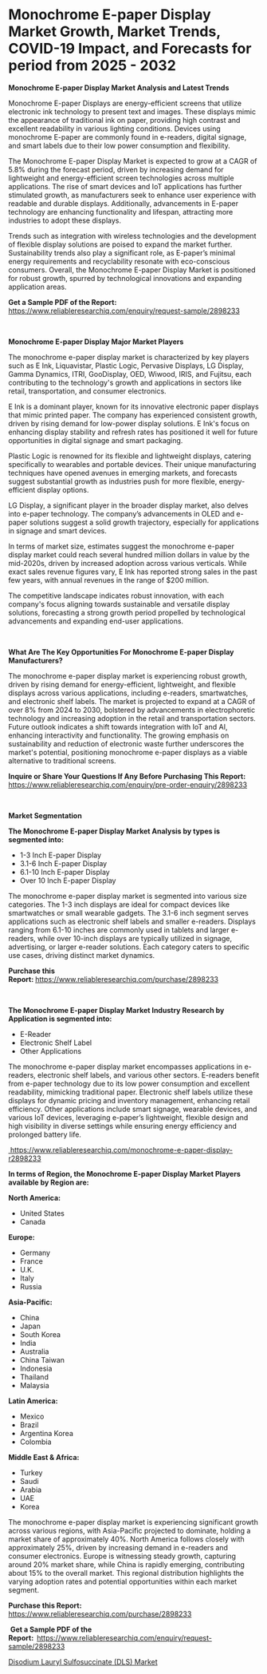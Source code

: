 <p><h1>Monochrome E-paper Display Market Growth, Market Trends, COVID-19 Impact, and Forecasts for period from 2025 - 2032</h1></p><p><strong>Monochrome E-paper Display Market Analysis and Latest Trends</strong></p>
<p><p>Monochrome E-paper Displays are energy-efficient screens that utilize electronic ink technology to present text and images. These displays mimic the appearance of traditional ink on paper, providing high contrast and excellent readability in various lighting conditions. Devices using monochrome E-paper are commonly found in e-readers, digital signage, and smart labels due to their low power consumption and flexibility.</p><p>The Monochrome E-paper Display Market is expected to grow at a CAGR of 5.8% during the forecast period, driven by increasing demand for lightweight and energy-efficient screen technologies across multiple applications. The rise of smart devices and IoT applications has further stimulated growth, as manufacturers seek to enhance user experience with readable and durable displays. Additionally, advancements in E-paper technology are enhancing functionality and lifespan, attracting more industries to adopt these displays.</p><p>Trends such as integration with wireless technologies and the development of flexible display solutions are poised to expand the market further. Sustainability trends also play a significant role, as E-paper’s minimal energy requirements and recyclability resonate with eco-conscious consumers. Overall, the Monochrome E-paper Display Market is positioned for robust growth, spurred by technological innovations and expanding application areas.</p></p>
<p><strong>Get a Sample PDF of the Report:&nbsp;</strong> <a href="https://www.reliableresearchiq.com/enquiry/request-sample/2898233?utm_campaign=2456&utm_medium=2&utm_source=Github&utm_content=ia&utm_term=15032025&utm_id=monochrome-e-paper-display">https://www.reliableresearchiq.com/enquiry/request-sample/2898233</a></p>
<p>&nbsp;</p>
<p><strong>Monochrome E-paper Display Major Market Players</strong></p>
<p><p>The monochrome e-paper display market is characterized by key players such as E Ink, Liquavistar, Plastic Logic, Pervasive Displays, LG Display, Gamma Dynamics, ITRI, GooDisplay, OED, Wiwood, IRIS, and Fujitsu, each contributing to the technology's growth and applications in sectors like retail, transportation, and consumer electronics.</p><p>E Ink is a dominant player, known for its innovative electronic paper displays that mimic printed paper. The company has experienced consistent growth, driven by rising demand for low-power display solutions. E Ink's focus on enhancing display stability and refresh rates has positioned it well for future opportunities in digital signage and smart packaging.</p><p>Plastic Logic is renowned for its flexible and lightweight displays, catering specifically to wearables and portable devices. Their unique manufacturing techniques have opened avenues in emerging markets, and forecasts suggest substantial growth as industries push for more flexible, energy-efficient display options.</p><p>LG Display, a significant player in the broader display market, also delves into e-paper technology. The company’s advancements in OLED and e-paper solutions suggest a solid growth trajectory, especially for applications in signage and smart devices.</p><p>In terms of market size, estimates suggest the monochrome e-paper display market could reach several hundred million dollars in value by the mid-2020s, driven by increased adoption across various verticals. While exact sales revenue figures vary, E Ink has reported strong sales in the past few years, with annual revenues in the range of $200 million.</p><p>The competitive landscape indicates robust innovation, with each company's focus aligning towards sustainable and versatile display solutions, forecasting a strong growth period propelled by technological advancements and expanding end-user applications.</p></p>
<p>&nbsp;</p>
<p><strong>What Are The Key Opportunities For Monochrome E-paper Display Manufacturers?</strong></p>
<p><p>The monochrome e-paper display market is experiencing robust growth, driven by rising demand for energy-efficient, lightweight, and flexible displays across various applications, including e-readers, smartwatches, and electronic shelf labels. The market is projected to expand at a CAGR of over 8% from 2024 to 2030, bolstered by advancements in electrophoretic technology and increasing adoption in the retail and transportation sectors. Future outlook indicates a shift towards integration with IoT and AI, enhancing interactivity and functionality. The growing emphasis on sustainability and reduction of electronic waste further underscores the market's potential, positioning monochrome e-paper displays as a viable alternative to traditional screens.</p></p>
<p><strong>Inquire or Share Your Questions If Any Before Purchasing This Report:</strong> <a href="https://www.reliableresearchiq.com/enquiry/pre-order-enquiry/2898233?utm_campaign=2456&utm_medium=2&utm_source=Github&utm_content=ia&utm_term=15032025&utm_id=monochrome-e-paper-display">https://www.reliableresearchiq.com/enquiry/pre-order-enquiry/2898233</a></p>
<p>&nbsp;</p>
<p><strong>Market Segmentation</strong></p>
<p><strong>The Monochrome E-paper Display Market Analysis by types is segmented into:</strong></p>
<p><ul><li>1-3 Inch E-paper Display</li><li>3.1-6 Inch E-paper Display</li><li>6.1-10 Inch E-paper Display</li><li>Over 10 Inch E-paper Display</li></ul></p>
<p><p>The monochrome e-paper display market is segmented into various size categories. The 1-3 inch displays are ideal for compact devices like smartwatches or small wearable gadgets. The 3.1-6 inch segment serves applications such as electronic shelf labels and smaller e-readers. Displays ranging from 6.1-10 inches are commonly used in tablets and larger e-readers, while over 10-inch displays are typically utilized in signage, advertising, or larger e-reader solutions. Each category caters to specific use cases, driving distinct market dynamics.</p></p>
<p><strong>Purchase this Report:&nbsp;</strong><a href="https://www.reliableresearchiq.com/purchase/2898233?utm_campaign=2456&utm_medium=2&utm_source=Github&utm_content=ia&utm_term=15032025&utm_id=monochrome-e-paper-display">https://www.reliableresearchiq.com/purchase/2898233</a></p>
<p>&nbsp;</p>
<p><strong>The Monochrome E-paper Display Market Industry Research by Application is segmented into:</strong></p>
<p><ul><li>E-Reader</li><li>Electronic Shelf Label</li><li>Other Applications</li></ul></p>
<p><p>The monochrome e-paper display market encompasses applications in e-readers, electronic shelf labels, and various other sectors. E-readers benefit from e-paper technology due to its low power consumption and excellent readability, mimicking traditional paper. Electronic shelf labels utilize these displays for dynamic pricing and inventory management, enhancing retail efficiency. Other applications include smart signage, wearable devices, and various IoT devices, leveraging e-paper’s lightweight, flexible design and high visibility in diverse settings while ensuring energy efficiency and prolonged battery life.</p></p>
<p><a href="https://www.reliableresearchiq.com/monochrome-e-paper-display-r2898233?utm_campaign=2456&utm_medium=2&utm_source=Github&utm_content=ia&utm_term=15032025&utm_id=monochrome-e-paper-display">&nbsp;https://www.reliableresearchiq.com/monochrome-e-paper-display-r2898233</a></p>
<p><strong>In terms of Region, the Monochrome E-paper Display Market Players available by Region are:</strong></p>
<p>
    <p> <strong> North America: </strong>
        <ul>
            <li>United States</li>
            <li>Canada</li>
        </ul>
        </p> 
    <p> <strong> Europe: </strong>
        <ul>
            <li>Germany</li>
            <li>France</li>
            <li>U.K.</li>
            <li>Italy</li>
            <li>Russia</li>
        </ul>
        </p> 
    <p> <strong> Asia-Pacific: </strong>
        <ul>
            <li>China</li>
            <li>Japan</li>
            <li>South Korea</li>
            <li>India</li>
            <li>Australia</li>
            <li>China Taiwan</li>
            <li>Indonesia</li>
            <li>Thailand</li>
            <li>Malaysia</li>
        </ul>
        </p> 
    <p> <strong> Latin America: </strong>
        <ul>
            <li>Mexico</li>
            <li>Brazil</li>
            <li>Argentina Korea</li>
            <li>Colombia</li>
        </ul>
        </p> 
    <p> <strong> Middle East & Africa: </strong>
        <ul>
            <li>Turkey</li>
            <li>Saudi</li>
            <li>Arabia</li>
            <li>UAE</li>
            <li>Korea</li>
        </ul>
    </p>
    </p>
<p><p>The monochrome e-paper display market is experiencing significant growth across various regions, with Asia-Pacific projected to dominate, holding a market share of approximately 40%. North America follows closely with approximately 25%, driven by increasing demand in e-readers and consumer electronics. Europe is witnessing steady growth, capturing around 20% market share, while China is rapidly emerging, contributing about 15% to the overall market. This regional distribution highlights the varying adoption rates and potential opportunities within each market segment.</p></p>
<p><strong>Purchase this Report: </strong><a href="https://www.reliableresearchiq.com/purchase/2898233?utm_campaign=2456&utm_medium=2&utm_source=Github&utm_content=ia&utm_term=15032025&utm_id=monochrome-e-paper-display">https://www.reliableresearchiq.com/purchase/2898233</a></p>
<p>&nbsp;<strong>Get a Sample PDF of the Report:&nbsp;&nbsp;</strong><a href="https://www.reliableresearchiq.com/enquiry/request-sample/2898233?utm_campaign=2456&utm_medium=2&utm_source=Github&utm_content=ia&utm_term=15032025&utm_id=monochrome-e-paper-display">https://www.reliableresearchiq.com/enquiry/request-sample/2898233</a></p>
<p><strong></strong></p>
<p><p><a href="https://github.com/oslieselotte2192/Market-Research-Report-List-1/blob/main/disodium-lauryl-sulfosuccinate-dls-market.md?utm_campaign=2456&utm_medium=2&utm_source=Github&utm_content=ia&utm_term=15032025&utm_id=monochrome-e-paper-display">Disodium Lauryl Sulfosuccinate (DLS) Market</a></p></p>